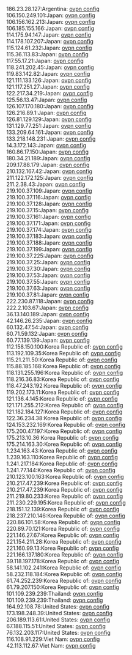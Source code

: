 186.23.28.127:Argentina: [ovpn config](vpn/186_23_28_127.ovpn)  
106.150.249.101:Japan: [ovpn config](vpn/106_150_249_101.ovpn)  
106.156.162.213:Japan: [ovpn config](vpn/106_156_162_213.ovpn)  
106.185.155.166:Japan: [ovpn config](vpn/106_185_155_166.ovpn)  
114.175.94.147:Japan: [ovpn config](vpn/114_175_94_147.ovpn)  
114.178.107.207:Japan: [ovpn config](vpn/114_178_107_207.ovpn)  
115.124.61.232:Japan: [ovpn config](vpn/115_124_61_232.ovpn)  
115.36.113.83:Japan: [ovpn config](vpn/115_36_113_83.ovpn)  
117.55.17.21:Japan: [ovpn config](vpn/117_55_17_21.ovpn)  
118.241.202.45:Japan: [ovpn config](vpn/118_241_202_45.ovpn)  
119.83.142.82:Japan: [ovpn config](vpn/119_83_142_82.ovpn)  
121.111.133.126:Japan: [ovpn config](vpn/121_111_133_126.ovpn)  
121.117.251.27:Japan: [ovpn config](vpn/121_117_251_27.ovpn)  
122.217.34.219:Japan: [ovpn config](vpn/122_217_34_219.ovpn)  
125.56.13.47:Japan: [ovpn config](vpn/125_56_13_47.ovpn)  
126.107.170.180:Japan: [ovpn config](vpn/126_107_170_180.ovpn)  
126.216.89.1:Japan: [ovpn config](vpn/126_216_89_1.ovpn)  
126.81.129.129:Japan: [ovpn config](vpn/126_81_129_129.ovpn)  
131.129.77.251:Japan: [ovpn config](vpn/131_129_77_251.ovpn)  
133.209.64.161:Japan: [ovpn config](vpn/133_209_64_161.ovpn)  
133.218.148.231:Japan: [ovpn config](vpn/133_218_148_231.ovpn)  
14.3.172.143:Japan: [ovpn config](vpn/14_3_172_143.ovpn)  
160.86.17.150:Japan: [ovpn config](vpn/160_86_17_150.ovpn)  
180.34.21.189:Japan: [ovpn config](vpn/180_34_21_189.ovpn)  
209.17.88.179:Japan: [ovpn config](vpn/209_17_88_179.ovpn)  
210.132.167.42:Japan: [ovpn config](vpn/210_132_167_42.ovpn)  
211.122.172.125:Japan: [ovpn config](vpn/211_122_172_125.ovpn)  
211.2.38.43:Japan: [ovpn config](vpn/211_2_38_43.ovpn)  
219.100.37.109:Japan: [ovpn config](vpn/219_100_37_109.ovpn)  
219.100.37.116:Japan: [ovpn config](vpn/219_100_37_116.ovpn)  
219.100.37.128:Japan: [ovpn config](vpn/219_100_37_128.ovpn)  
219.100.37.15:Japan: [ovpn config](vpn/219_100_37_15.ovpn)  
219.100.37.161:Japan: [ovpn config](vpn/219_100_37_161.ovpn)  
219.100.37.171:Japan: [ovpn config](vpn/219_100_37_171.ovpn)  
219.100.37.174:Japan: [ovpn config](vpn/219_100_37_174.ovpn)  
219.100.37.183:Japan: [ovpn config](vpn/219_100_37_183.ovpn)  
219.100.37.188:Japan: [ovpn config](vpn/219_100_37_188.ovpn)  
219.100.37.199:Japan: [ovpn config](vpn/219_100_37_199.ovpn)  
219.100.37.225:Japan: [ovpn config](vpn/219_100_37_225.ovpn)  
219.100.37.25:Japan: [ovpn config](vpn/219_100_37_25.ovpn)  
219.100.37.30:Japan: [ovpn config](vpn/219_100_37_30.ovpn)  
219.100.37.53:Japan: [ovpn config](vpn/219_100_37_53.ovpn)  
219.100.37.55:Japan: [ovpn config](vpn/219_100_37_55.ovpn)  
219.100.37.63:Japan: [ovpn config](vpn/219_100_37_63.ovpn)  
219.100.37.81:Japan: [ovpn config](vpn/219_100_37_81.ovpn)  
222.230.87.118:Japan: [ovpn config](vpn/222_230_87_118.ovpn)  
222.2.103.67:Japan: [ovpn config](vpn/222_2_103_67.ovpn)  
36.13.140.189:Japan: [ovpn config](vpn/36_13_140_189.ovpn)  
42.146.26.235:Japan: [ovpn config](vpn/42_146_26_235.ovpn)  
60.132.47.54:Japan: [ovpn config](vpn/60_132_47_54.ovpn)  
60.71.59.132:Japan: [ovpn config](vpn/60_71_59_132.ovpn)  
60.77.139.139:Japan: [ovpn config](vpn/60_77_139_139.ovpn)  
112.158.150.100:Korea Republic of: [ovpn config](vpn/112_158_150_100.ovpn)  
113.192.109.35:Korea Republic of: [ovpn config](vpn/113_192_109_35.ovpn)  
115.21.211.50:Korea Republic of: [ovpn config](vpn/115_21_211_50.ovpn)  
115.88.185.168:Korea Republic of: [ovpn config](vpn/115_88_185_168.ovpn)  
118.131.255.196:Korea Republic of: [ovpn config](vpn/118_131_255_196.ovpn)  
118.216.36.83:Korea Republic of: [ovpn config](vpn/118_216_36_83.ovpn)  
118.47.243.192:Korea Republic of: [ovpn config](vpn/118_47_243_192.ovpn)  
119.202.173.11:Korea Republic of: [ovpn config](vpn/119_202_173_11.ovpn)  
121.136.4.145:Korea Republic of: [ovpn config](vpn/121_136_4_145.ovpn)  
121.171.255.212:Korea Republic of: [ovpn config](vpn/121_171_255_212.ovpn)  
121.182.184.127:Korea Republic of: [ovpn config](vpn/121_182_184_127.ovpn)  
122.36.234.38:Korea Republic of: [ovpn config](vpn/122_36_234_38.ovpn)  
124.153.232.169:Korea Republic of: [ovpn config](vpn/124_153_232_169.ovpn)  
175.200.47.197:Korea Republic of: [ovpn config](vpn/175_200_47_197.ovpn)  
175.213.10.36:Korea Republic of: [ovpn config](vpn/175_213_10_36.ovpn)  
175.214.163.30:Korea Republic of: [ovpn config](vpn/175_214_163_30.ovpn)  
1.234.163.43:Korea Republic of: [ovpn config](vpn/1_234_163_43.ovpn)  
1.239.163.110:Korea Republic of: [ovpn config](vpn/1_239_163_110.ovpn)  
1.241.217.184:Korea Republic of: [ovpn config](vpn/1_241_217_184.ovpn)  
1.241.77.144:Korea Republic of: [ovpn config](vpn/1_241_77_144.ovpn)  
210.123.100.163:Korea Republic of: [ovpn config](vpn/210_123_100_163.ovpn)  
210.217.47.239:Korea Republic of: [ovpn config](vpn/210_217_47_239.ovpn)  
210.217.47.239:Korea Republic of: [ovpn config](vpn/210_217_47_239.ovpn)  
211.219.80.233:Korea Republic of: [ovpn config](vpn/211_219_80_233.ovpn)  
211.230.229.195:Korea Republic of: [ovpn config](vpn/211_230_229_195.ovpn)  
218.151.12.139:Korea Republic of: [ovpn config](vpn/218_151_12_139.ovpn)  
218.237.210.146:Korea Republic of: [ovpn config](vpn/218_237_210_146.ovpn)  
220.86.101.58:Korea Republic of: [ovpn config](vpn/220_86_101_58.ovpn)  
220.89.70.121:Korea Republic of: [ovpn config](vpn/220_89_70_121.ovpn)  
221.146.27.67:Korea Republic of: [ovpn config](vpn/221_146_27_67.ovpn)  
221.154.211.28:Korea Republic of: [ovpn config](vpn/221_154_211_28.ovpn)  
221.160.99.13:Korea Republic of: [ovpn config](vpn/221_160_99_13.ovpn)  
221.166.137.180:Korea Republic of: [ovpn config](vpn/221_166_137_180.ovpn)  
39.118.197.178:Korea Republic of: [ovpn config](vpn/39_118_197_178.ovpn)  
58.141.102.241:Korea Republic of: [ovpn config](vpn/58_141_102_241.ovpn)  
58.232.118.184:Korea Republic of: [ovpn config](vpn/58_232_118_184.ovpn)  
61.74.252.239:Korea Republic of: [ovpn config](vpn/61_74_252_239.ovpn)  
61.79.207.150:Korea Republic of: [ovpn config](vpn/61_79_207_150.ovpn)  
101.109.239.239:Thailand: [ovpn config](vpn/101_109_239_239.ovpn)  
101.109.239.239:Thailand: [ovpn config](vpn/101_109_239_239.ovpn)  
164.92.108.78:United States: [ovpn config](vpn/164_92_108_78.ovpn)  
173.198.248.39:United States: [ovpn config](vpn/173_198_248_39.ovpn)  
206.189.113.61:United States: [ovpn config](vpn/206_189_113_61.ovpn)  
67.188.115.51:United States: [ovpn config](vpn/67_188_115_51.ovpn)  
76.132.203.117:United States: [ovpn config](vpn/76_132_203_117.ovpn)  
116.108.91.229:Viet Nam: [ovpn config](vpn/116_108_91_229.ovpn)  
42.113.112.67:Viet Nam: [ovpn config](vpn/42_113_112_67.ovpn)  
